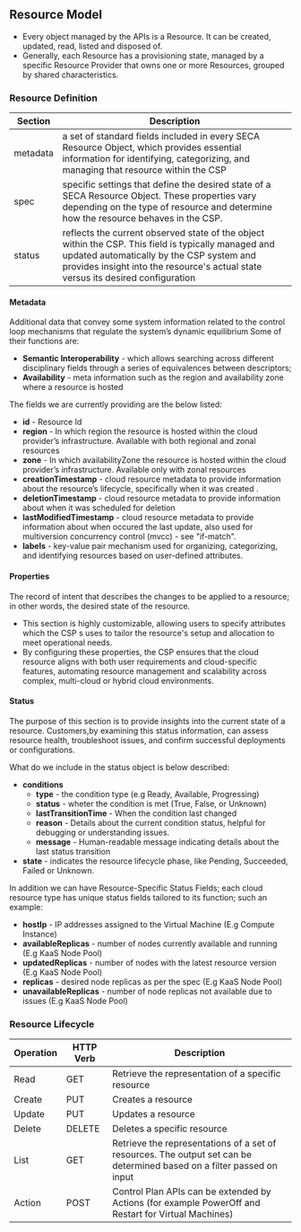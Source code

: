 ## Resource Model

- Every object managed by the APIs is a Resource. It can be created, updated, read, listed and disposed of.
- Generally, each Resource has a provisioning state, managed by a specific Resource Provider that owns one or more Resources, grouped by shared characteristics.


### Resource Definition

| Section | Description |
|-------------|---------|
|metadata| a set of standard fields included in every SECA Resource Object, which provides essential information for identifying, categorizing, and managing that resource within the CSP|
|spec| specific settings that define the desired state of a SECA Resource Object. These properties vary depending on the type of resource and determine how the resource behaves in the CSP.|
|status| reflects the current observed state of the object within the CSP. This field is typically managed and updated automatically by the CSP system and provides insight into the resource's actual state versus its desired configuration|

#### Metadata

Additional data that convey some system information related to the control loop mechanisms that regulate the system’s dynamic equilibrium
Some of their functions are:
- **Semantic Interoperability** - which allows searching across different disciplinary fields through a series of equivalences between descriptors;
- **Availability** -  meta information such as the region and availability zone where a resource is hosted

The fields we are currently providing are the below listed:

- **id** - Resource Id
- **region** - In which region the resource is hosted within the cloud provider’s infrastructure. Available with both regional and zonal resources
- **zone** - In which availabilityZone the resource is hosted within the cloud provider’s infrastructure. Available only with zonal resources
- **creationTimestamp** -  cloud resource metadata to provide information about the resource’s lifecycle, specifically when it was created .
- **deletionTimestamp** - cloud resource metadata to provide information about when it was scheduled for deletion
- **lastModifiedTimestamp** - cloud resource metadata to provide information about when occured the last update, also used for multiversion concurrency control (mvcc) - see "if-match".
- **labels** - key-value pair mechanism used for organizing, categorizing, and identifying resources based on user-defined attributes.


#### Properties

The record of intent that describes the changes to be applied to a resource; in other words, the desired state of the resource.
- This section is highly customizable, allowing users to specify attributes which the CSP s uses to tailor the resource's setup and allocation to meet operational needs.
- By configuring these properties, the CSP ensures that the cloud resource aligns with both user requirements and cloud-specific features, automating resource management and scalability across complex, multi-cloud or hybrid cloud environments.


#### Status
The purpose of this section is to provide insights into the current state of a resource. Customers,by examining this status information, can assess resource health, troubleshoot issues, and confirm successful deployments or configurations.

What do we include in the status object is below described:

- **conditions**
  - **type** - the condition type (e.g Ready, Available, Progressing)
  - **status** - wheter the condition is met (True, False, or Unknown)
  - **lastTransitionTime** - When the condition last changed
  - **reason** - Details about the current condition status, helpful for debugging or understanding issues.
  - **message** - Human-readable message indicating details about the last status transition
- **state** - indicates the resource lifecycle phase, like Pending, Succeeded, Failed or Unknown.

In addition we can have Resource-Specific Status Fields; each cloud resource type has unique status fields tailored to its function;
such an example:
  - **hostIp** - IP addresses assigned to the Virtual Machine (E.g Compute Instance)
  - **availableReplicas** - number of nodes currently available and running (E.g KaaS Node Pool)
  - **updatedReplicas** - number of nodes with the latest resource version (E.g KaaS Node Pool)
  - **replicas** - desired node replicas as per the spec (E.g KaaS Node Pool)
  - **unavailableReplicas** - number of node replicas not available due to issues (E.g KaaS Node Pool)


### Resource Lifecycle

| Operation | HTTP Verb | Description |
|---------- |---------|-------------|
| Read      |  GET    | Retrieve the representation of a specific resource|
| Create    |  PUT    | Creates a resource|
| Update    |  PUT    | Updates a resource|
| Delete    |  DELETE | Deletes a specific resource|
| List      |  GET    | Retrieve the representations of a set of resources. The output set can be determined based on a filter passed on input|
| Action    |  POST   | Control Plan APIs can be extended by Actions (for example PowerOff and Restart for Virtual Machines)|

